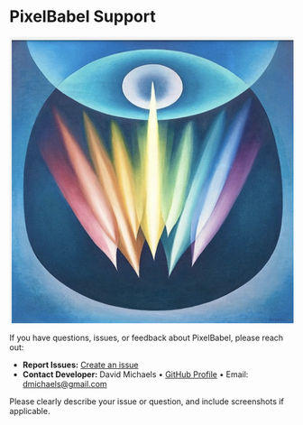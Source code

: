 # PixelBabel Support

![PixelBabel Icon](pixel_babel_icon_image.png)

If you have questions, issues, or feedback about PixelBabel, please reach out:

- **Report Issues:** [Create an issue](https://github.com/dmichaels/PixelBabel/issues/new)
- **Contact Developer:** David Michaels • [GitHub Profile](https://github.com/dmichaels) • Email: dmichaels@gmail.com

Please clearly describe your issue or question, and include screenshots if applicable.
